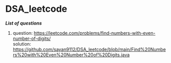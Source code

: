 # DSA_leetcode

***List of questions***

1. question:  https://leetcode.com/problems/find-numbers-with-even-number-of-digits/ <br />
   solution:  https://github.com/sayan9112/DSA_leetcode/blob/main/Find%20Numbers%20with%20Even%20Number%20of%20Digits.java
